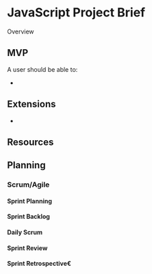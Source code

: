 # JavaScript Project Brief

Overview

## MVP

A user should be able to:

*

## Extensions

*

## Resources

## Planning 

### Scrum/Agile

#### Sprint Planning
#### Sprint Backlog
#### Daily Scrum
#### Sprint Review
#### Sprint Retrospective€